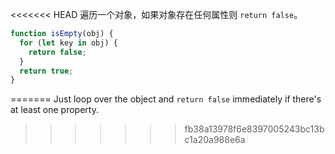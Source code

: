 <<<<<<< HEAD
遍历一个对象，如果对象存在任何属性则 `return false`。

```js
function isEmpty(obj) {
  for (let key in obj) {
    return false;
  }
  return true;
}
```
=======
Just loop over the object and `return false` immediately if there's at least one property.
>>>>>>> fb38a13978f6e8397005243bc13bc1a20a988e6a
